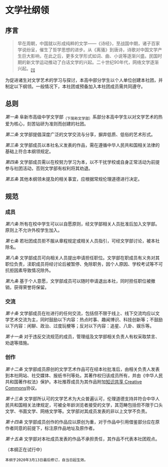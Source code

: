 # 文学社纲领
## 序言

> 早在周朝，中国就以形成纯粹的文学——《诗经》，至战国中期，诸子百家学说纷呈，催生了哲学思想的进步。从《离骚》到唐诗，诗歌对中国文学产生巨大影响，在此之后，更多文学形式如词、曲、小说等逐渐兴盛。民国时期的新文学运动推动了白话文学的兴起。二十世纪90年代，网络文学逐渐兴起。<sub>[[1]](https://zh.wikipedia.org/wiki/%E4%B8%AD%E5%9B%BD%E6%96%87%E5%AD%A6%E5%8F%B2)</sub>

为促进诸生对文学艺术的学习与探讨，本高中部分学生以个人单位创建本社团，并制定以下纲领。一般情况下，本社团或预备加入本社团成员需共同遵守。

## 总则

_第一条_  阜新市高级中学文学部<sub>（下简称文学部）</sub>系部分本高中学生以对文学艺术的热爱为核心，刻苦钻研为准则而创建的社团。

_第二条_ 文学部提倡深度广泛的文学交流与分享，摒弃低质、低俗的艺术形式。

_第三条_ 文学部成员以本社名义发表的作品，需在遵循中华人民共和国相关法律的基础上符合本纲领规定。

_第四条_ 文学部成员需以在校努力学习为本，以不干扰学校或自身正常活动为前提参与社团活动，否则文学部有权利将其劝退。

_第五条_ 其他本纲领未提及的相关事宜，应根据常规伦理道德进行决定。

## 规范
### 成员

_第六条_ 所有在校中学生可以以自愿原则，经文学部相关人员批准后加入文学部。 原则上不允许外校学生加入。

_第七条_ 若社团成员拒不服从章程规定或相关人员指引，可经文学部讨论，被本社除名。

_第八条_ 文学部成员可向相关人员提出申请担任职位。文学部在职成员有义务对其职位负责，渎职成员将经讨论后被暂停、免除职务，因个人原因、学校考试等不可抗拒因素导致情况除外。

_第九条_ 基于个人意愿，文学部成员可以随时申请退出本社，同时担任职位被撤销，获得荣誉将保留。

### 交流

_第十条_ 文学部成员在社进行的任何交流，包括但不限于线上、线下交流均应以文学艺术交流为主，同时鼓励以下内容：热点时事、趣闻博识、科技创新等；不鼓励以下内容：闲聊、政治、过度玩梗等；反对以下内容：追星、八卦、娱乐等。

_第十一条_ 对于违反交流规范的成员，管理组及文学部相关负责人有权采取禁言、劝退等措施。

### 创作

_第十二条_ 文学部成员原创的文学艺术作品可在经本社批准后，由相关负责人发表到本社网站、社交媒体、报纸书刊等处。其著作权归该成员所有，并由《中华人民共和国著作权法》保护。本社推荐成员为其作品附加[知识共享 Creative Commons](https://creativecommons.org/licenses/by/3.0/cn/)协议。

_第十三条_ 文学部所认可的文学艺术为大众普遍认可，伦理道德支持并符合中华人民共和国相关法律规定，可被全年龄浏览者接受的文学，其范畴包括但不限于口头文学、书面文学、网络文学等。文学部对其成员发表的非以上文学不负责。

_第十四条_ 文学部成员创作的作品应以原创为重，对于作品中引用借鉴部分应在原作者同意的前提下，标注原作品地址及原作者。

_第十五条_ 文学部对本社成员发表的作品不承担责任，其作品不代表本社团观点。




（本纲正在试行中）

    本纲于2020年3月13日最后修订，自当日起生效。